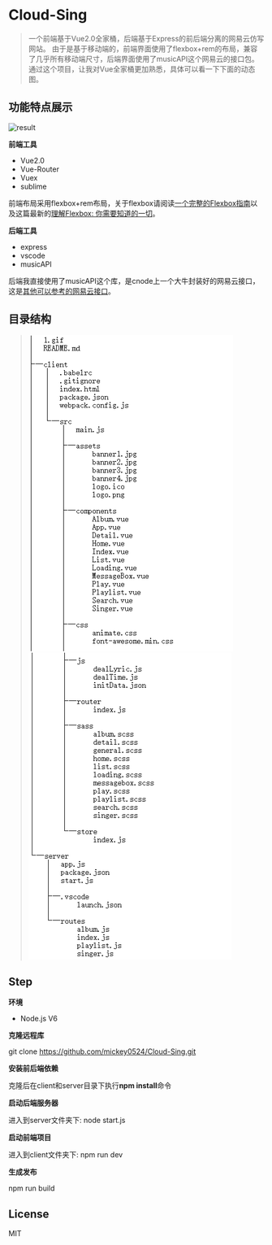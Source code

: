# Cloud-Sing
> 一个前端基于Vue2.0全家桶，后端基于Express的前后端分离的网易云仿写网站。 由于是基于移动端的，前端界面使用了flexbox+rem的布局，兼容了几乎所有移动端尺寸，后端界面使用了musicAPI这个网易云的接口包。 通过这个项目，让我对Vue全家桶更加熟悉，具体可以看一下下面的动态图。

## 功能特点展示

![result](./pic/1.gif)

**前端工具**

* Vue2.0
* Vue-Router
* Vuex
* sublime

前端布局采用flexbox+rem布局，关于flexbox请阅读[一个完整的Flexbox指南](http://www.w3cplus.com/css3/a-guide-to-flexbox-new.html)以及这篇最新的[理解Flexbox: 你需要知道的一切](http://www.w3cplus.com/css3/understanding-flexbox-everything-you-need-to-know.html)。

**后端工具**

* express
* vscode
* musicAPI

后端我直接使用了musicAPI这个库，是cnode上一个大牛封装好的网易云接口，这是[其他可以参考的网易云接口](http://moonlib.com/606.html)。

## 目录结构

> ![directory](./pic/directory_2.png)
> ![directory](./pic/directory_1.png)

## Step
**环境**

* Node.js V6

**克隆远程库**

git clone https://github.com/mickey0524/Cloud-Sing.git

**安装前后端依赖**

克隆后在client和server目录下执行**npm install**命令

**启动后端服务器**

进入到server文件夹下: node start.js

**启动前端项目**

进入到client文件夹下: npm run dev

**生成发布**

npm run build

## License

MIT
